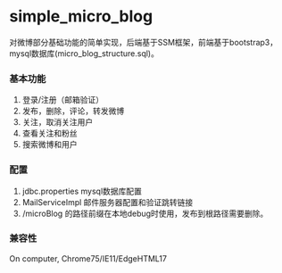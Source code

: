 # simple_micro_blog
对微博部分基础功能的简单实现，后端基于SSM框架，前端基于bootstrap3，mysql数据库(micro_blog_structure.sql)。

### 基本功能

1. 登录/注册（邮箱验证）
2. 发布，删除，评论，转发微博
3. 关注，取消关注用户
4. 查看关注和粉丝
5. 搜索微博和用户

### 配置
1. jdbc.properties mysql数据库配置
2. MailServiceImpl 邮件服务器配置和验证跳转链接
3. /microBlog 的路径前缀在本地debug时使用，发布到根路径需要删除。

### 兼容性
On computer, Chrome75/IE11/EdgeHTML17
